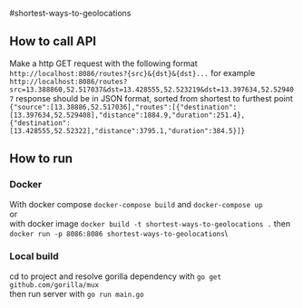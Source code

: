 #shortest-ways-to-geolocations
## How to call API
Make a http GET request with the following format
`http://localhost:8086/routes?{src}&{dst}&{dst}...`
for example
`http://localhost:8086/routes?src=13.388860,52.517037&dst=13.428555,52.523219&dst=13.397634,52.529407`
response should be in JSON format, sorted from shortest to furthest point
`{"source":[13.38886,52.517036],"routes":[{"destination":[13.397634,52.529408],"distance":1884.9,"duration":251.4},{"destination":[13.428555,52.52322],"distance":3795.1,"duration":384.5}]}`
## How to run
### Docker
With docker compose `docker-compose build` and `docker-compose up`\
or\
with docker image `docker build -t shortest-ways-to-geolocations .` then `docker run -p 8086:8086 shortest-ways-to-geolocations`\
### Local build
cd to project and resolve gorilla dependency with `go get github.com/gorilla/mux`\
then run server with `go run main.go`